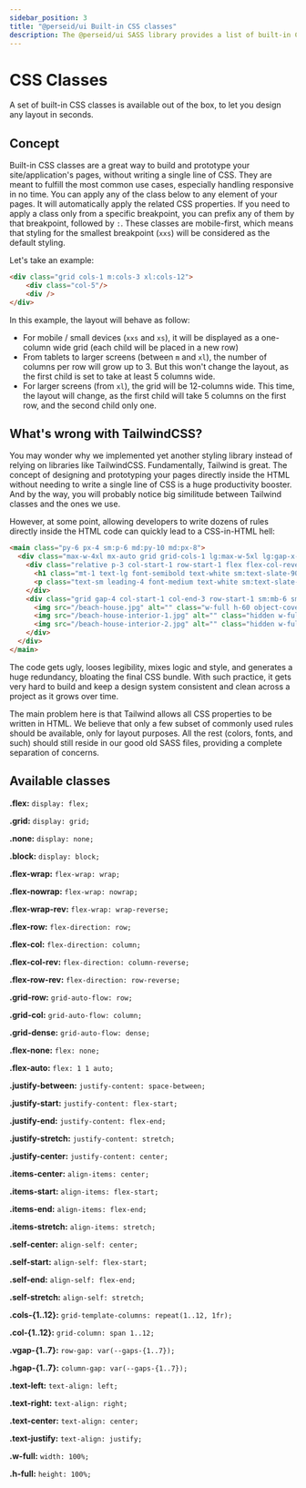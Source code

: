 ```yaml
---
sidebar_position: 3
title: "@perseid/ui Built-in CSS classes"
description: The @perseid/ui SASS library provides a list of built-in CSS classes for layout.
---
```


# CSS Classes

A set of built-in CSS classes is available out of the box, to let you design any layout in seconds.

## Concept

Built-in CSS classes are a great way to build and prototype your site/application's pages, without writing a single line of CSS. They are meant to fulfill the most common use cases, especially handling responsive in no time. You can apply any of the class below to any element of your pages. It will automatically apply the related CSS properties. If you need to apply a class only from a specific breakpoint, you can prefix any of them by that breakpoint, followed by `:`. These classes are mobile-first, which means that styling for the smallest breakpoint (`xxs`) will be considered as the default styling.

Let's take an example:

```html
<div class="grid cols-1 m:cols-3 xl:cols-12">
    <div class="col-5"/>
    <div />
</div>
```

In this example, the layout will behave as follow:
- For mobile / small devices (`xxs` and `xs`), it will be displayed as a one-column wide grid (each child will be placed in a new row)
- From tablets to larger screens (between `m` and `xl`), the number of columns per row will grow up to 3. But this won't change the layout, as the first child is set to take at least 5 columns wide.
- For larger screens (from `xl`), the grid will be 12-columns wide. This time, the layout will change, as the first child will take 5 columns on the first row, and the second child only one.


## What's wrong with TailwindCSS?

You may wonder why we implemented yet another styling library instead of relying on libraries like TailwindCSS. Fundamentally, Tailwind is great. The concept of designing and prototyping your pages directly inside the HTML without needing to write a single line of CSS is a huge productivity booster. And by the way, you will probably notice big similitude between Tailwind classes and the ones we use.

However, at some point, allowing developers to write dozens of rules directly inside the HTML code can quickly lead to a CSS-in-HTML hell:

```html
<main class="py-6 px-4 sm:p-6 md:py-10 md:px-8">
  <div class="max-w-4xl mx-auto grid grid-cols-1 lg:max-w-5xl lg:gap-x-20 lg:grid-cols-2">
    <div class="relative p-3 col-start-1 row-start-1 flex flex-col-reverse rounded-lg bg-gradient-to-t from-black/75 via-black/0 sm:bg-none sm:row-start-2 sm:p-0 lg:row-start-1">
      <h1 class="mt-1 text-lg font-semibold text-white sm:text-slate-900 md:text-2xl dark:sm:text-white">Beach House in Collingwood</h1>
      <p class="text-sm leading-4 font-medium text-white sm:text-slate-500 dark:sm:text-slate-400">Entire house</p>
    </div>
    <div class="grid gap-4 col-start-1 col-end-3 row-start-1 sm:mb-6 sm:grid-cols-4 lg:gap-6 lg:col-start-2 lg:row-end-6 lg:row-span-6 lg:mb-0">
      <img src="/beach-house.jpg" alt="" class="w-full h-60 object-cover rounded-lg sm:h-52 sm:col-span-2 lg:col-span-full" loading="lazy">
      <img src="/beach-house-interior-1.jpg" alt="" class="hidden w-full h-52 object-cover rounded-lg sm:block sm:col-span-2 md:col-span-1 lg:row-start-2 lg:col-span-2 lg:h-32" loading="lazy">
      <img src="/beach-house-interior-2.jpg" alt="" class="hidden w-full h-52 object-cover rounded-lg md:block lg:row-start-2 lg:col-span-2 lg:h-32" loading="lazy">
    </div>
  </div>
</main>
```

The code gets ugly, looses legibility, mixes logic and style, and generates a huge redundancy, bloating the final CSS bundle. With such practice, it gets very hard to build and keep a design system consistent and clean across a project as it grows over time.

The main problem here is that Tailwind allows all CSS properties to be written in HTML. We believe that only a few subset of commonly used rules should be available, only for layout purposes. All the rest (colors, fonts, and such) should still reside in our good old SASS files, providing a complete separation of concerns.

## Available classes

**.flex:** `display: flex;`

**.grid:** `display: grid;`

**.none:** `display: none;`

**.block:** `display: block;`

**.flex-wrap:** `flex-wrap: wrap;`

**.flex-nowrap:** `flex-wrap: nowrap;`

**.flex-wrap-rev:** `flex-wrap: wrap-reverse;`

**.flex-row:** `flex-direction: row;`

**.flex-col:** `flex-direction: column;`

**.flex-col-rev:** `flex-direction: column-reverse;`

**.flex-row-rev:** `flex-direction: row-reverse;`

**.grid-row:** `grid-auto-flow: row;`

**.grid-col:** `grid-auto-flow: column;`

**.grid-dense:** `grid-auto-flow: dense;`

**.flex-none:** `flex: none;`

**.flex-auto:** `flex: 1 1 auto;`

**.justify-between:** `justify-content: space-between;`

**.justify-start:** `justify-content: flex-start;`

**.justify-end:** `justify-content: flex-end;`

**.justify-stretch:** `justify-content: stretch;`

**.justify-center:** `justify-content: center;`

**.items-center:** `align-items: center;`

**.items-start:** `align-items: flex-start;`

**.items-end:** `align-items: flex-end;`

**.items-stretch:** `align-items: stretch;`

**.self-center:** `align-self: center;`

**.self-start:** `align-self: flex-start;`

**.self-end:** `align-self: flex-end;`

**.self-stretch:** `align-self: stretch;`

**.cols-\{1..12\}:** `grid-template-columns: repeat(1..12, 1fr);`

**.col-\{1..12\}:** `grid-column: span 1..12;`

**.vgap-\{1..7\}:** `row-gap: var(--gaps-{1..7});`

**.hgap-\{1..7\}:** `column-gap: var(--gaps-{1..7});`

**.text-left:** `text-align: left;`

**.text-right:** `text-align: right;`

**.text-center:** `text-align: center;`

**.text-justify:** `text-align: justify;`

**.w-full:** `width: 100%;`

**.h-full:** `height: 100%;`

